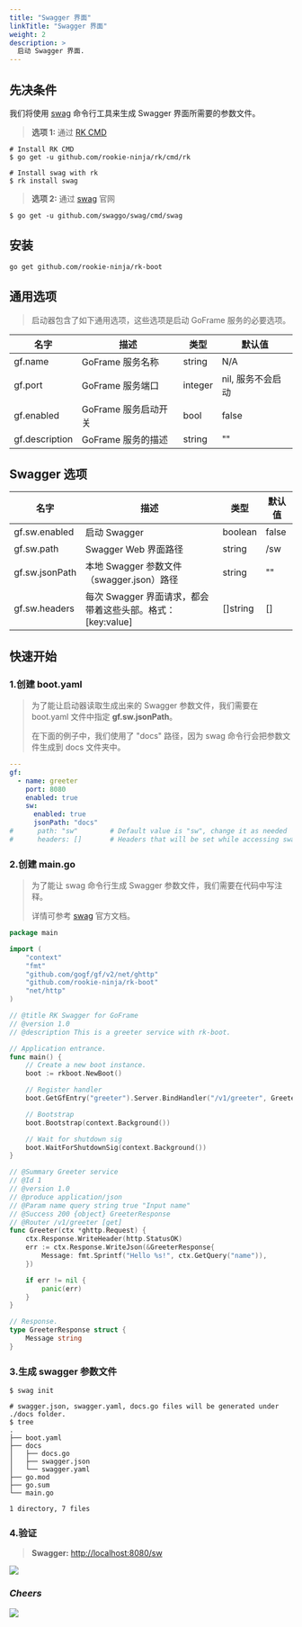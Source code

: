 ```yaml
---
title: "Swagger 界面"
linkTitle: "Swagger 界面"
weight: 2
description: >
  启动 Swagger 界面.
---
```


## 先决条件
我们将使用 [swag](https://github.com/swaggo/swag) 命令行工具来生成 Swagger 界面所需要的参数文件。

> **选项 1:** 通过 [RK CMD](https://github.com/rookie-ninja/rk)
```shell script
# Install RK CMD
$ go get -u github.com/rookie-ninja/rk/cmd/rk

# Install swag with rk
$ rk install swag
```

> **选项 2:** 通过 [swag](https://github.com/swaggo/swag) 官网
```shell script
$ go get -u github.com/swaggo/swag/cmd/swag
```

## 安装
```shell script
go get github.com/rookie-ninja/rk-boot
```

## 通用选项
> 启动器包含了如下通用选项，这些选项是启动 GoFrame 服务的必要选项。

| 名字 | 描述 | 类型 | 默认值 |
| ------ | ------ | ------ | ------ |
| gf.name | GoFrame 服务名称 | string | N/A |
| gf.port | GoFrame 服务端口 | integer | nil, 服务不会启动 |
| gf.enabled | GoFrame 服务启动开关 | bool | false |
| gf.description | GoFrame 服务的描述 | string | "" |

## Swagger 选项
| 名字 | 描述 | 类型 | 默认值 |
| ------ | ------ | ------ | ------ |
| gf.sw.enabled | 启动 Swagger | boolean | false |
| gf.sw.path | Swagger Web 界面路径 | string | /sw |
| gf.sw.jsonPath | 本地 Swagger 参数文件（swagger.json）路径 | string | "" |
| gf.sw.headers | 每次 Swagger 界面请求，都会带着这些头部。格式： [key:value] | []string | [] |

## 快速开始
### 1.创建 boot.yaml
> 为了能让启动器读取生成出来的 Swagger 参数文件，我们需要在 boot.yaml 文件中指定 **gf.sw.jsonPath**。
> 
> 在下面的例子中，我们使用了 "docs" 路径，因为 swag 命令行会把参数文件生成到 docs 文件夹中。

```yaml
---
gf:
  - name: greeter
    port: 8080
    enabled: true
    sw:
      enabled: true
      jsonPath: "docs"
#      path: "sw"        # Default value is "sw", change it as needed
#      headers: []       # Headers that will be set while accessing swagger UI main page.
```

### 2.创建 main.go
> 为了能让 swag 命令行生成 Swagger 参数文件，我们需要在代码中写注释。
>
> 详情可参考 [swag](https://github.com/swaggo/swag) 官方文档。

```go
package main

import (
	"context"
	"fmt"
	"github.com/gogf/gf/v2/net/ghttp"
	"github.com/rookie-ninja/rk-boot"
	"net/http"
)

// @title RK Swagger for GoFrame
// @version 1.0
// @description This is a greeter service with rk-boot.

// Application entrance.
func main() {
	// Create a new boot instance.
	boot := rkboot.NewBoot()

	// Register handler
	boot.GetGfEntry("greeter").Server.BindHandler("/v1/greeter", Greeter)

	// Bootstrap
	boot.Bootstrap(context.Background())

	// Wait for shutdown sig
	boot.WaitForShutdownSig(context.Background())
}

// @Summary Greeter service
// @Id 1
// @version 1.0
// @produce application/json
// @Param name query string true "Input name"
// @Success 200 {object} GreeterResponse
// @Router /v1/greeter [get]
func Greeter(ctx *ghttp.Request) {
	ctx.Response.WriteHeader(http.StatusOK)
	err := ctx.Response.WriteJson(&GreeterResponse{
		Message: fmt.Sprintf("Hello %s!", ctx.GetQuery("name")),
	})

	if err != nil {
		panic(err)
	}
}

// Response.
type GreeterResponse struct {
	Message string
}
```

### 3.生成 swagger 参数文件
```shell script
$ swag init

# swagger.json, swagger.yaml, docs.go files will be generated under ./docs folder.
$ tree
.
├── boot.yaml
├── docs
│   ├── docs.go
│   ├── swagger.json
│   └── swagger.yaml
├── go.mod
├── go.sum
└── main.go

1 directory, 7 files
```

### 4.验证
> **Swagger:** [http://localhost:8080/sw](http://localhost:8080/sw)

![](/bootstrapper/getting-started/gf-golang/gf-sw-api.png)

### _**Cheers**_
![](/bootstrapper/user-guide/cheers.png)